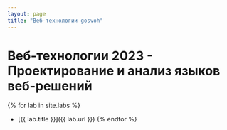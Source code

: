 ```yaml
---
layout: page
title: "Веб-технологии gosvoh"
---
```


# Веб-технологии 2023 - Проектирование и анализ языков веб-решений

{% for lab in site.labs %}

- [{{ lab.title }}]({{ lab.url }})
  {% endfor %}
